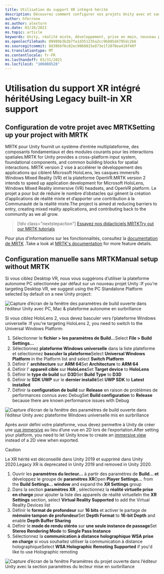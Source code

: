 ```yaml
---
title: Utilisation du support XR intégré hérité
description: Découvrez comment configurer vos projets Unity avec et sans MRTK à l’aide de la prise en charge héritée de XR intégrée.
author: hferrone
ms.author: alexturn
ms.date: 03/26/2021
ms.topic: article
keywords: Unity, réalité mixte, développement, prise en main, nouveau projet, Windows Mixed Reality, UWP, XR, performance, Legacy, mrtk
ms.openlocfilehash: 09989b3b2b7fa1d351235a2cc9b885d4795dc2b6
ms.sourcegitcommit: 8d386bf6c82ec9860815e873e1f2870ea410f40f
ms.translationtype: MT
ms.contentlocale: fr-FR
ms.lasthandoff: 03/31/2021
ms.locfileid: "106088528"
---
```

# <a name="using-legacy-built-in-xr-support"></a><span data-ttu-id="033ab-104">Utilisation du support XR intégré hérité</span><span class="sxs-lookup"><span data-stu-id="033ab-104">Using Legacy built-in XR support</span></span>

## <a name="setting-up-your-project-with-mrtk"></a><span data-ttu-id="033ab-105">Configuration de votre projet avec MRTK</span><span class="sxs-lookup"><span data-stu-id="033ab-105">Setting up your project with MRTK</span></span>

<span data-ttu-id="033ab-106">MRTK pour Unity fournit un système d’entrée multiplateforme, des composants fondamentaux et des modules courants pour les interactions spatiales.</span><span class="sxs-lookup"><span data-stu-id="033ab-106">MRTK for Unity provides a cross-platform input system, foundational components, and common building blocks for spatial interactions.</span></span> <span data-ttu-id="033ab-107">MRTK version 2 vise à accélérer le développement des applications qui ciblent Microsoft HoloLens, les casques immersifs Windows Mixed Reality (VR) et la plateforme OpenVR.</span><span class="sxs-lookup"><span data-stu-id="033ab-107">MRTK version 2 intends to speed up application development for Microsoft HoloLens, Windows Mixed Reality immersive (VR) headsets, and OpenVR platform.</span></span> <span data-ttu-id="033ab-108">Le projet a pour but de réduire le nombre d’obstacles qui gênent la création d’applications de réalité mixte et d’apporter une contribution à la Communauté de la réalité mixte.</span><span class="sxs-lookup"><span data-stu-id="033ab-108">The project is aimed at reducing barriers to entry, creating mixed reality applications, and contributing back to the community as we all grow.</span></span>

> [!div class="nextstepaction"]
> [<span data-ttu-id="033ab-109">Essayez nos didacticiels MRTK</span><span class="sxs-lookup"><span data-stu-id="033ab-109">Try out our MRTK tutorials</span></span>](https://docs.microsoft.com/windows/mixed-reality/develop/unity/tutorials/mr-learning-base-02?tabs=wsa)

<span data-ttu-id="033ab-110">Pour plus d’informations sur les fonctionnalités, consultez la [documentation de MRTK](/windows/mixed-reality/mrtk-unity) .</span><span class="sxs-lookup"><span data-stu-id="033ab-110">Take a look at [MRTK's documentation](/windows/mixed-reality/mrtk-unity) for more feature details.</span></span>

## <a name="manual-setup-without-mrtk"></a><span data-ttu-id="033ab-111">Configuration manuelle sans MRTK</span><span class="sxs-lookup"><span data-stu-id="033ab-111">Manual setup without MRTK</span></span>

<span data-ttu-id="033ab-112">Si vous ciblez Desktop VR, nous vous suggérons d’utiliser la plateforme autonome PC sélectionnée par défaut sur un nouveau projet Unity :</span><span class="sxs-lookup"><span data-stu-id="033ab-112">If you're targeting Desktop VR, we suggest using the PC Standalone Platform selected by default on a new Unity project:</span></span>

![Capture d’écran de la fenêtre des paramètres de build ouverte dans l’éditeur Unity avec PC, Mac & plateforme autonome en surbrillance](images/wmr-config-img-3.png)

<span data-ttu-id="033ab-114">Si vous ciblez HoloLens 2, vous devez basculer vers l’plateforme Windows universelle :</span><span class="sxs-lookup"><span data-stu-id="033ab-114">If you're targeting HoloLens 2, you need to switch to the Universal Windows Platform:</span></span>

1.  <span data-ttu-id="033ab-115">Sélectionner le **fichier > les paramètres de Build...**</span><span class="sxs-lookup"><span data-stu-id="033ab-115">Select **File > Build Settings...**</span></span>
2.  <span data-ttu-id="033ab-116">Sélectionnez **plateforme Windows universelle** dans la liste plateforme et sélectionnez **basculer la plateforme**</span><span class="sxs-lookup"><span data-stu-id="033ab-116">Select **Universal Windows Platform** in the Platform list and select **Switch Platform**</span></span>
3.  <span data-ttu-id="033ab-117">Définir l' **architecture** sur **ARM 64**</span><span class="sxs-lookup"><span data-stu-id="033ab-117">Set **Architecture** to **ARM 64**</span></span>
4.  <span data-ttu-id="033ab-118">Définir l' **appareil cible** sur **HoloLens**</span><span class="sxs-lookup"><span data-stu-id="033ab-118">Set **Target device** to **HoloLens**</span></span>
5.  <span data-ttu-id="033ab-119">Définir le **type de build** sur **D3D**</span><span class="sxs-lookup"><span data-stu-id="033ab-119">Set **Build Type** to **D3D**</span></span>
6.  <span data-ttu-id="033ab-120">Définir le **SDK UWP** sur le **dernier installé**</span><span class="sxs-lookup"><span data-stu-id="033ab-120">Set **UWP SDK** to **Latest installed**</span></span>
7.  <span data-ttu-id="033ab-121">Définir la **configuration de build** sur **Release** en raison de problèmes de performances connus avec Debug</span><span class="sxs-lookup"><span data-stu-id="033ab-121">Set **Build configuration** to **Release** because there are known performance issues with Debug</span></span>

![Capture d’écran de la fenêtre des paramètres de build ouverte dans l’éditeur Unity avec plateforme Windows universelle mis en surbrillance](images/wmr-config-img-4.png)

<span data-ttu-id="033ab-123">Après avoir défini votre plateforme, vous devez permettre à Unity de créer une [vue immersive](../../design/app-views.md) au lieu d’une vue en 2D lors de l’exportation.</span><span class="sxs-lookup"><span data-stu-id="033ab-123">After setting your platform, you need to let Unity know to create an [immersive view](../../design/app-views.md) instead of a 2D view when exported.</span></span>

> [!CAUTION]
> <span data-ttu-id="033ab-124">Le XR hérité est déconseillé dans Unity 2019 et supprimé dans Unity 2020.</span><span class="sxs-lookup"><span data-stu-id="033ab-124">Legacy XR is deprecated in Unity 2019 and removed in Unity 2020.</span></span>

1. <span data-ttu-id="033ab-125">Ouvrir les **paramètres du lecteur...** à partir des paramètres de **Build... et** développez le groupe de **paramètres XR**</span><span class="sxs-lookup"><span data-stu-id="033ab-125">Open **Player Settings...** from the **Build Settings... window** and expand the **XR Settings** group</span></span>
2. <span data-ttu-id="033ab-126">Dans la section **paramètres XR** , sélectionnez la **réalité virtuelle prise en charge** pour ajouter la liste des appareils de réalité virtuelle</span><span class="sxs-lookup"><span data-stu-id="033ab-126">In the **XR Settings** section, select **Virtual Reality Supported** to add the Virtual Reality Devices list</span></span>
3. <span data-ttu-id="033ab-127">Définir le **format de profondeur** sur **16 bits** et activer le partage de **mémoire tampon de profondeur**</span><span class="sxs-lookup"><span data-stu-id="033ab-127">Set **Depth Format** to **16-bit Depth** and enable **Depth Buffer Sharing**</span></span>
4. <span data-ttu-id="033ab-128">Définir le **mode de rendu stéréo** sur **une seule instance de passage**</span><span class="sxs-lookup"><span data-stu-id="033ab-128">Set **Stereo Rendering Mode** to **Single Pass Instance**</span></span>
5. <span data-ttu-id="033ab-129">Sélectionnez la **communication à distance holographique WSA prise en charge** si vous souhaitez utiliser la communication à distance holographique</span><span class="sxs-lookup"><span data-stu-id="033ab-129">Select **WSA Holographic Remoting Supported** if you'd like to use Holographic remoting</span></span> 

![Capture d’écran de la fenêtre Paramètres du projet ouverte dans l’éditeur Unity avec la section paramètres du lecteur mise en surbrillance](images/wmr-config-img-9.png)